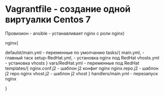 # Vagrantfile - создание одной виртуалки Centos 7

Провизион - ansible - устанавливает nginx c роли nginx)

nginx{

defaulst/main.yml        - переменные по умолчанию
tasks/{
   main.yml,             - главный таск
   setup-RedHat.yml,     - установка nginx под RedHat
   vhosts.yml            - установка vhosts
}
vars/RedHat.yml          - переменные под RedHat
templates/{
   nginx.conf.j2         - шаблон j2 конфиг nginx
   nginx.repo.j2         - шаблон j2 repo nginx
   vhost.j2              - шаблон j2 vhost
}
handlers/main.yml        - перезапуск nginx 

}



